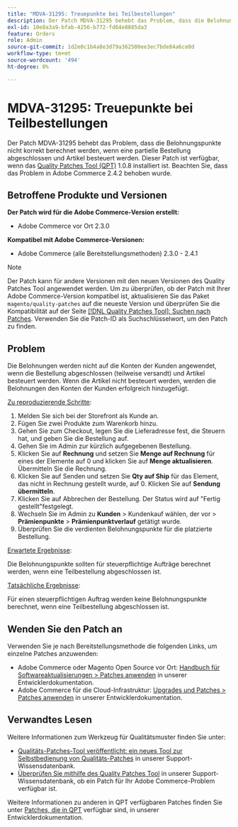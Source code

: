```yaml
---
title: "MDVA-31295: Treuepunkte bei Teilbestellungen"
description: Der Patch MDVA-31295 behebt das Problem, dass die Belohnungspunkte nicht korrekt berechnet werden, wenn eine partielle Bestellung abgeschlossen und Artikel besteuert werden. Dieser Patch ist verfügbar, wenn das [Quality Patches Tool (QPT)](/help/announcements/adobe-commerce-announcements/magento-quality-patches-released-new-tool-to-self-serve-quality-patches.md) 1.0.8 installiert ist. Beachten Sie, dass das Problem in Adobe Commerce 2.4.2 behoben wurde.
exl-id: 10e8a3a9-bfab-4256-b772-fd64e8885da3
feature: Orders
role: Admin
source-git-commit: 1d2e0c1b4a8e3d79a362500ee3ec7bde84a6ce0d
workflow-type: tm+mt
source-wordcount: '494'
ht-degree: 0%

---
```


# MDVA-31295: Treuepunkte bei Teilbestellungen

Der Patch MDVA-31295 behebt das Problem, dass die Belohnungspunkte nicht korrekt berechnet werden, wenn eine partielle Bestellung abgeschlossen und Artikel besteuert werden. Dieser Patch ist verfügbar, wenn das [Quality Patches Tool (QPT)](/help/announcements/adobe-commerce-announcements/magento-quality-patches-released-new-tool-to-self-serve-quality-patches.md) 1.0.8 installiert ist. Beachten Sie, dass das Problem in Adobe Commerce 2.4.2 behoben wurde.

## Betroffene Produkte und Versionen

**Der Patch wird für die Adobe Commerce-Version erstellt:**

* Adobe Commerce vor Ort 2.3.0

**Kompatibel mit Adobe Commerce-Versionen:**

* Adobe Commerce (alle Bereitstellungsmethoden) 2.3.0 - 2.4.1

>[!NOTE]
>
>Der Patch kann für andere Versionen mit den neuen Versionen des Quality Patches Tool angewendet werden. Um zu überprüfen, ob der Patch mit Ihrer Adobe Commerce-Version kompatibel ist, aktualisieren Sie das Paket `magento/quality-patches` auf die neueste Version und überprüfen Sie die Kompatibilität auf der Seite [[!DNL Quality Patches Tool]: Suchen nach Patches](https://devdocs.magento.com/quality-patches/tool.html#patch-grid). Verwenden Sie die Patch-ID als Suchschlüsselwort, um den Patch zu finden.

## Problem

Die Belohnungen werden nicht auf die Konten der Kunden angewendet, wenn die Bestellung abgeschlossen (teilweise versandt) und Artikel besteuert werden. Wenn die Artikel nicht besteuert werden, werden die Belohnungen den Konten der Kunden erfolgreich hinzugefügt.

<u>Zu reproduzierende Schritte</u>:

1. Melden Sie sich bei der Storefront als Kunde an.
1. Fügen Sie zwei Produkte zum Warenkorb hinzu.
1. Gehen Sie zum Checkout, legen Sie die Lieferadresse fest, die Steuern hat, und geben Sie die Bestellung auf.
1. Gehen Sie im Admin zur kürzlich aufgegebenen Bestellung.
1. Klicken Sie auf **Rechnung** und setzen Sie **Menge auf Rechnung** für eines der Elemente auf 0 und klicken Sie auf **Menge aktualisieren**. Übermitteln Sie die Rechnung.
1. Klicken Sie auf Senden und setzen Sie **Qty auf Ship** für das Element, das nicht in Rechnung gestellt wurde, auf 0. Klicken Sie auf **Sendung übermitteln**.
1. Klicken Sie auf Abbrechen der Bestellung. Der Status wird auf &quot;Fertig gestellt&quot;festgelegt.
1. Wechseln Sie im Admin zu **Kunden** > Kundenkauf wählen, der vor > **Prämienpunkte** > **Prämienpunktverlauf** getätigt wurde.
1. Überprüfen Sie die verdienten Belohnungspunkte für die platzierte Bestellung.

<u>Erwartete Ergebnisse</u>:

Die Belohnungspunkte sollten für steuerpflichtige Aufträge berechnet werden, wenn eine Teilbestellung abgeschlossen ist.

<u>Tatsächliche Ergebnisse</u>:

Für einen steuerpflichtigen Auftrag werden keine Belohnungspunkte berechnet, wenn eine Teilbestellung abgeschlossen ist.

## Wenden Sie den Patch an

Verwenden Sie je nach Bereitstellungsmethode die folgenden Links, um einzelne Patches anzuwenden:

* Adobe Commerce oder Magento Open Source vor Ort: [Handbuch für Softwareaktualisierungen > Patches anwenden](https://devdocs.magento.com/guides/v2.4/comp-mgr/patching/mqp.html) in unserer Entwicklerdokumentation.
* Adobe Commerce für die Cloud-Infrastruktur: [Upgrades und Patches > Patches anwenden](https://devdocs.magento.com/cloud/project/project-patch.html) in unserer Entwicklerdokumentation.

## Verwandtes Lesen

Weitere Informationen zum Werkzeug für Qualitätsmuster finden Sie unter:

* [Qualitäts-Patches-Tool veröffentlicht: ein neues Tool zur Selbstbedienung von Qualitäts-Patches](/help/announcements/adobe-commerce-announcements/magento-quality-patches-released-new-tool-to-self-serve-quality-patches.md) in unserer Support-Wissensdatenbank.
* [Überprüfen Sie mithilfe des Quality Patches Tool](/help/support-tools/patches-available-in-qpt-tool/check-patch-for-magento-issue-with-magento-quality-patches.md) in unserer Support-Wissensdatenbank, ob ein Patch für Ihr Adobe Commerce-Problem verfügbar ist.

Weitere Informationen zu anderen in QPT verfügbaren Patches finden Sie unter [Patches, die in QPT](https://devdocs.magento.com/quality-patches/tool.html#patch-grid) verfügbar sind, in unserer Entwicklerdokumentation.
